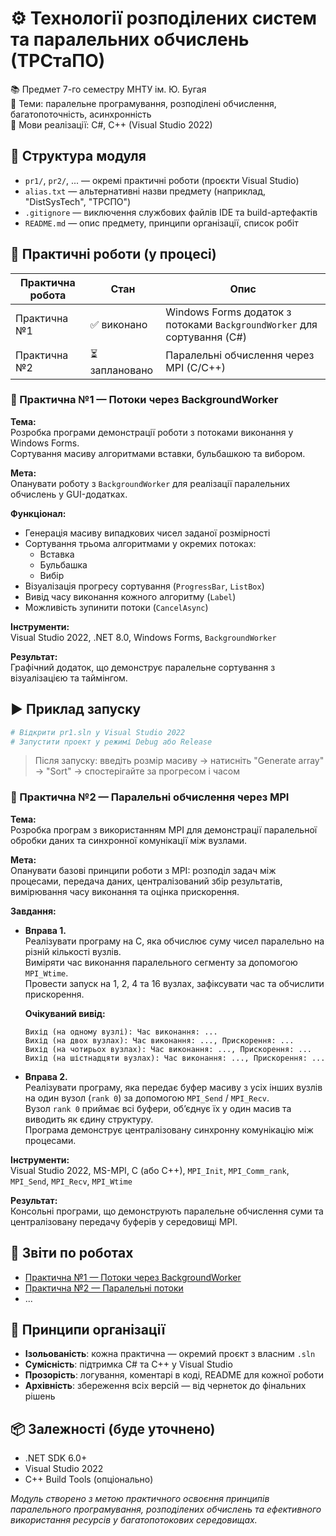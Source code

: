 # ⚙️ Технології розподілених систем та паралельних обчислень (ТРСтаПО)

📚 Предмет 7-го семестру МНТУ ім. Ю. Бугая  
🧵 Теми: паралельне програмування, розподілені обчислення, багатопоточність, асинхронність  
🔧 Мови реалізації: C#, C++ (Visual Studio 2022)

## 📁 Структура модуля

- `pr1/`, `pr2/`, ... — окремі практичні роботи (проєкти Visual Studio)
- `alias.txt` — альтернативні назви предмету (наприклад, "DistSysTech", "ТРСПО")
- `.gitignore` — виключення службових файлів IDE та build-артефактів
- `README.md` — опис предмету, принципи організації, список робіт

## 🚀 Практичні роботи (у процесі)

| Практична робота | Стан           | Опис                                                                    |
| ---------------- | -------------- | ----------------------------------------------------------------------- |
| Практична №1     | ✅ виконано    | Windows Forms додаток з потоками `BackgroundWorker` для сортування (C#) |
| Практична №2     | ⏳ заплановано | Паралельні обчислення через MPI (C/C++)                                 |

### 🧵 Практична №1 — Потоки через BackgroundWorker

**Тема:**  
Розробка програми демонстрації роботи з потоками виконання у Windows Forms.  
Сортування масиву алгоритмами вставки, бульбашкою та вибором.

**Мета:**  
Опанувати роботу з `BackgroundWorker` для реалізації паралельних обчислень у GUI-додатках.

**Функціонал:**

- Генерація масиву випадкових чисел заданої розмірності
- Сортування трьома алгоритмами у окремих потоках:
  - Вставка
  - Бульбашка
  - Вибір
- Візуалізація прогресу сортування (`ProgressBar`, `ListBox`)
- Вивід часу виконання кожного алгоритму (`Label`)
- Можливість зупинити потоки (`CancelAsync`)

**Інструменти:**  
Visual Studio 2022, .NET 8.0, Windows Forms, `BackgroundWorker`

**Результат:**  
Графічний додаток, що демонструє паралельне сортування з візуалізацією та таймінгом.

## ▶️ Приклад запуску

```bash
# Відкрити pr1.sln у Visual Studio 2022
# Запустити проект у режимі Debug або Release
```

> Після запуску: введіть розмір масиву → натисніть "Generate array" → "Sort" → спостерігайте за прогресом і часом

### 🧵 Практична №2 — Паралельні обчислення через MPI

**Тема:**  
Розробка програм з використанням MPI для демонстрації паралельної обробки даних та синхронної комунікації між вузлами.

**Мета:**  
Опанувати базові принципи роботи з MPI: розподіл задач між процесами, передача даних, централізований збір результатів, вимірювання часу виконання та оцінка прискорення.

**Завдання:**

- **Вправа 1.**  
  Реалізувати програму на C, яка обчислює суму чисел паралельно на різній кількості вузлів.  
  Виміряти час виконання паралельного сегменту за допомогою `MPI_Wtime`.  
  Провести запуск на 1, 2, 4 та 16 вузлах, зафіксувати час та обчислити прискорення.

  **Очікуваний вивід:**

  ```
  Вихід (на одному вузлі): Час виконання: ...
  Вихід (на двох вузлах): Час виконання: ..., Прискорення: ...
  Вихід (на чотирьох вузлах): Час виконання: ..., Прискорення: ...
  Вихід (на шістнадцяти вузлах): Час виконання: ..., Прискорення: ...
  ```

- **Вправа 2.**  
  Реалізувати програму, яка передає буфер масиву з усіх інших вузлів на один вузол (`rank 0`) за допомогою `MPI_Send` / `MPI_Recv`.  
  Вузол `rank 0` приймає всі буфери, об’єднує їх у один масив та виводить як єдину структуру.  
  Програма демонструє централізовану синхронну комунікацію між процесами.

**Інструменти:**  
Visual Studio 2022, MS-MPI, C (або C++), `MPI_Init`, `MPI_Comm_rank`, `MPI_Send`, `MPI_Recv`, `MPI_Wtime`

**Результат:**  
Консольні програми, що демонструють паралельне обчислення суми та централізовану передачу буферів у середовищі MPI.

## 📑 Звіти по роботах

- [Практична №1 — Потоки через BackgroundWorker](pr1/README.md)
- [Практична №2 — Паралельні потоки](pr2/README.md)
- ...

## 🧩 Принципи організації

- **Ізольованість**: кожна практична — окремий проєкт з власним `.sln`
- **Сумісність**: підтримка C# та C++ у Visual Studio
- **Прозорість**: логування, коментарі в коді, README для кожної роботи
- **Архівність**: збереження всіх версій — від чернеток до фінальних рішень

## 📦 Залежності (буде уточнено)

- .NET SDK 6.0+
- Visual Studio 2022
- C++ Build Tools (опціонально)

_Модуль створено з метою практичного освоєння принципів паралельного програмування, розподілених обчислень та ефективного використання ресурсів у багатопотокових середовищах._
